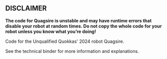 DISCLAIMER
--
**The code for Quagsire is unstable and may have runtime errors that disable your robot at random times. Do not copy the whole code for your robot unless you know what you’re doing!**

Code for the Unqualified Quokkas' 2024 robot Quagsire.

See the technical binder for more information and explanations.
